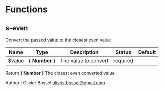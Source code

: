 # Functions


## s-even

Convert the passed value to the closest even value



Name  |  Type  |  Description  |  Status  |  Default
------------  |  ------------  |  ------------  |  ------------  |  ------------
$value  |  **{ Number }**  |  The value to convert  |  required  |

Return **{ Number }** The closest even converted value

Author : Olivier Bossel <olivier.bossel@gmail.com>
